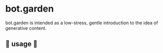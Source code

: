 # bot.garden
bot.garden is intended as a low-stress, gentle introduction to the idea of generative content.


## 🤖 usage 🌱
